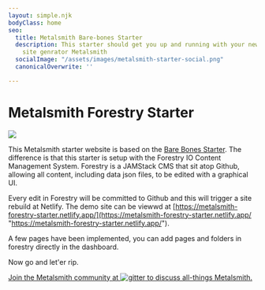 ```yaml
---
layout: simple.njk
bodyClass: home
seo:
  title: Metalsmith Bare-bones Starter
  description: This starter should get you up and running with your new favorite static
    site genrator Metalsmith
  socialImage: "/assets/images/metalsmith-starter-social.png"
  canonicalOverwrite: ''

---
```

# Metalsmith Forestry Starter

![](/assets/images/hammer-anvil-blacksmith.png)

This Metalsmith starter website is based on the [Bare Bones Starter](https://github.com/wernerglinka/metalsmith-bare-bones-starter "Bare Bones Metalsmith Starter"). The difference is that this starter is setup with the Forestry IO Content Management System. Forestry is a JAMStack CMS that sit atop Github, allowing all content, including data json files, to be edited with a graphical UI.

Every edit in Forestry will be committed to Github and this will trigger a site rebuild at Netlify. The demo site can be viewwd at [https://metalsmith-forestry-starter.netlify.app/](https://metalsmith-forestry-starter.netlify.app/ "https://metalsmith-forestry-starter.netlify.app/").

A few pages have been implemented, you can add pages and folders in forestry directly in the dashboard.

Now go and let'er rip.

<a class="gitter-invite" href="https://gitter.im/metalsmith/community">
<p>Join the Metalsmith community at <img src="/assets/images/gitter.png" alt="gitter" /> to discuss all-things Metalsmith.</p>
</a>